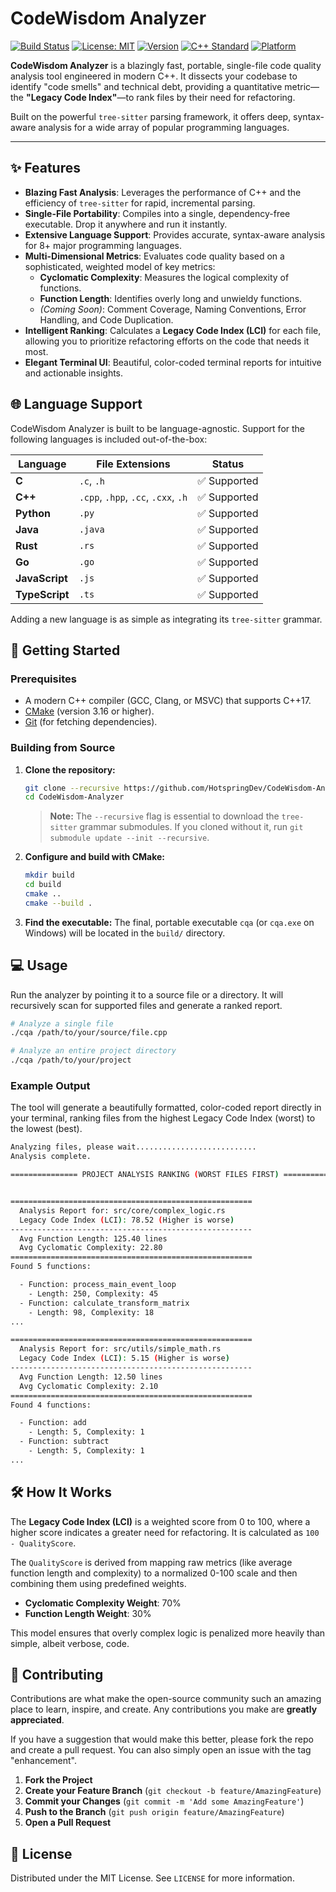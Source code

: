 # CodeWisdom Analyzer

[![Build Status](https://img.shields.io/badge/build-passing-brightgreen)](https://github.com/HotspringDev/CodeWisdom-Analyzer)
[![License: MIT](https://img.shields.io/badge/License-MIT-yellow.svg)](https://opensource.org/licenses/MIT)
[![Version](https://img.shields.io/badge/version-1.0.0-blue.svg)](https://github.com/HotspringDev/CodeWisdom-Analyzer)
[![C++ Standard](https://img.shields.io/badge/C%2B%2B-17-blue.svg)](https://isocpp.org/)
[![Platform](https://img.shields.io/badge/platform-linux%20%7C%20windows%20%7C%20macos-lightgrey.svg)](https://github.com/HotspringDev/CodeWisdom-Analyzer)

**CodeWisdom Analyzer** is a blazingly fast, portable, single-file code quality analysis tool engineered in modern C++. It dissects your codebase to identify "code smells" and technical debt, providing a quantitative metric—the **"Legacy Code Index"**—to rank files by their need for refactoring.

Built on the powerful `tree-sitter` parsing framework, it offers deep, syntax-aware analysis for a wide array of popular programming languages.

---

## ✨ Features

- **Blazing Fast Analysis**: Leverages the performance of C++ and the efficiency of `tree-sitter` for rapid, incremental parsing.
- **Single-File Portability**: Compiles into a single, dependency-free executable. Drop it anywhere and run it instantly.
- **Extensive Language Support**: Provides accurate, syntax-aware analysis for 8+ major programming languages.
- **Multi-Dimensional Metrics**: Evaluates code quality based on a sophisticated, weighted model of key metrics:
  - **Cyclomatic Complexity**: Measures the logical complexity of functions.
  - **Function Length**: Identifies overly long and unwieldy functions.
  - *(Coming Soon)*: Comment Coverage, Naming Conventions, Error Handling, and Code Duplication.
- **Intelligent Ranking**: Calculates a **Legacy Code Index (LCI)** for each file, allowing you to prioritize refactoring efforts on the code that needs it most.
- **Elegant Terminal UI**: Beautiful, color-coded terminal reports for intuitive and actionable insights.

## 🌐 Language Support

CodeWisdom Analyzer is built to be language-agnostic. Support for the following languages is included out-of-the-box:

| Language       | File Extensions                        | Status      |
|----------------|----------------------------------------|-------------|
| **C**          | `.c`, `.h`                             | ✅ Supported |
| **C++**        | `.cpp`, `.hpp`, `.cc`, `.cxx`, `.h`    | ✅ Supported |
| **Python**     | `.py`                                  | ✅ Supported |
| **Java**       | `.java`                                | ✅ Supported |
| **Rust**       | `.rs`                                  | ✅ Supported |
| **Go**         | `.go`                                  | ✅ Supported |
| **JavaScript** | `.js`                                  | ✅ Supported |
| **TypeScript** | `.ts`                                  | ✅ Supported |

Adding a new language is as simple as integrating its `tree-sitter` grammar.

## 🚀 Getting Started

### Prerequisites

- A modern C++ compiler (GCC, Clang, or MSVC) that supports C++17.
- [CMake](https://cmake.org/) (version 3.16 or higher).
- [Git](https://git-scm.com/) (for fetching dependencies).

### Building from Source

1.  **Clone the repository:**
    ```bash
    git clone --recursive https://github.com/HotspringDev/CodeWisdom-Analyzer.git
    cd CodeWisdom-Analyzer
    ```
    > **Note:** The `--recursive` flag is essential to download the `tree-sitter` grammar submodules. If you cloned without it, run `git submodule update --init --recursive`.

2.  **Configure and build with CMake:**
    ```bash
    mkdir build
    cd build
    cmake ..
    cmake --build .
    ```

3.  **Find the executable:**
    The final, portable executable `cqa` (or `cqa.exe` on Windows) will be located in the `build/` directory.

## 💻 Usage

Run the analyzer by pointing it to a source file or a directory. It will recursively scan for supported files and generate a ranked report.

```bash
# Analyze a single file
./cqa /path/to/your/source/file.cpp

# Analyze an entire project directory
./cqa /path/to/your/project
```

### Example Output

The tool will generate a beautifully formatted, color-coded report directly in your terminal, ranking files from the highest Legacy Code Index (worst) to the lowest (best).

```bash
Analyzing files, please wait...........................
Analysis complete.

=============== PROJECT ANALYSIS RANKING (WORST FILES FIRST) ===============


======================================================
  Analysis Report for: src/core/complex_logic.rs
  Legacy Code Index (LCI): 78.52 (Higher is worse)
------------------------------------------------------
  Avg Function Length: 125.40 lines
  Avg Cyclomatic Complexity: 22.80
======================================================
Found 5 functions:

  - Function: process_main_event_loop
    - Length: 250, Complexity: 45
  - Function: calculate_transform_matrix
    - Length: 98, Complexity: 18
...

======================================================
  Analysis Report for: src/utils/simple_math.rs
  Legacy Code Index (LCI): 5.15 (Higher is worse)
------------------------------------------------------
  Avg Function Length: 12.50 lines
  Avg Cyclomatic Complexity: 2.10
======================================================
Found 4 functions:

  - Function: add
    - Length: 5, Complexity: 1
  - Function: subtract
    - Length: 5, Complexity: 1
...
```

## 🛠️ How It Works

The **Legacy Code Index (LCI)** is a weighted score from 0 to 100, where a higher score indicates a greater need for refactoring. It is calculated as `100 - QualityScore`.

The `QualityScore` is derived from mapping raw metrics (like average function length and complexity) to a normalized 0-100 scale and then combining them using predefined weights.

-   **Cyclomatic Complexity Weight**: 70%
-   **Function Length Weight**: 30%

This model ensures that overly complex logic is penalized more heavily than simple, albeit verbose, code.

## 🌱 Contributing

Contributions are what make the open-source community such an amazing place to learn, inspire, and create. Any contributions you make are **greatly appreciated**.

If you have a suggestion that would make this better, please fork the repo and create a pull request. You can also simply open an issue with the tag "enhancement".

1.  **Fork the Project**
2.  **Create your Feature Branch** (`git checkout -b feature/AmazingFeature`)
3.  **Commit your Changes** (`git commit -m 'Add some AmazingFeature'`)
4.  **Push to the Branch** (`git push origin feature/AmazingFeature`)
5.  **Open a Pull Request**

## 📜 License

Distributed under the MIT License. See `LICENSE` for more information.
